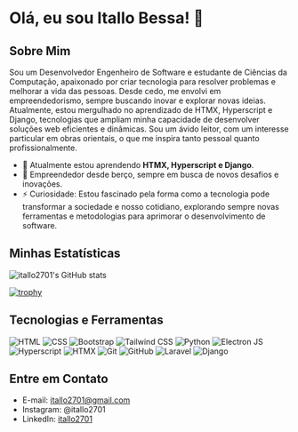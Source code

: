 # Olá, eu sou Itallo Bessa! 👋

## Sobre Mim
Sou um Desenvolvedor Engenheiro de Software e estudante de Ciências da Computação, apaixonado por criar tecnologia para resolver problemas e melhorar a vida das pessoas. Desde cedo, me envolvi em empreendedorismo, sempre buscando inovar e explorar novas ideias. Atualmente, estou mergulhado no aprendizado de HTMX, Hyperscript e Django, tecnologias que ampliam minha capacidade de desenvolver soluções web eficientes e dinâmicas. Sou um ávido leitor, com um interesse particular em obras orientais, o que me inspira tanto pessoal quanto profissionalmente.

- 🌱 Atualmente estou aprendendo **HTMX, Hyperscript e Django**.
- 💼 Empreendedor desde berço, sempre em busca de novos desafios e inovações.
- ⚡ Curiosidade: Estou fascinado pela forma como a tecnologia pode transformar a sociedade e nosso cotidiano, explorando sempre novas ferramentas e metodologias para aprimorar o desenvolvimento de software.

## Minhas Estatísticas

![itallo2701's GitHub stats](https://github-readme-stats.vercel.app/api?username=itallo2701&count_private=true&show_icons=true)

[![trophy](https://github-profile-trophy.vercel.app/?username=itallo2701&theme=onedark)](https://github.com/ryo-ma/github-profile-trophy)

## Tecnologias e Ferramentas
![HTML](https://img.shields.io/badge/-HTML-black?style=flat-square&logo=html5)
![CSS](https://img.shields.io/badge/-CSS-black?style=flat-square&logo=css3&logoColor=1572B6)
![Bootstrap](https://img.shields.io/badge/-Bootstrap-black?style=flat-square&logo=bootstrap)
![Tailwind CSS](https://img.shields.io/badge/-Tailwind_CSS-black?style=flat-square&logo=tailwind-css)
![Python](https://img.shields.io/badge/-Python-black?style=flat-square&logo=Python)
![Electron JS](https://img.shields.io/badge/-Electron_JS-black?style=flat-square&logo=electron)
![Hyperscript](https://img.shields.io/badge/-Hyperscript-black?style=flat-square)
![HTMX](https://img.shields.io/badge/-HTMX-black?style=flat-square)
![Git](https://img.shields.io/badge/-Git-black?style=flat-square&logo=git)
![GitHub](https://img.shields.io/badge/-GitHub-181717?style=flat-square&logo=github)
![Laravel](https://img.shields.io/badge/-Laravel-black?style=flat-square&logo=laravel)
![Django](https://img.shields.io/badge/-Django-black?style=flat-square&logo=django)

## Entre em Contato
- E-mail: itallo2701@gmail.com
- Instagram: @itallo2701
- LinkedIn: [itallo2701](www.linkedin.com/in/itallo-bessa)
